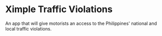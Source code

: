 # Ximple Traffic Violations

An app that will give motorists an access to the Philippines' national and local traffic violations.
